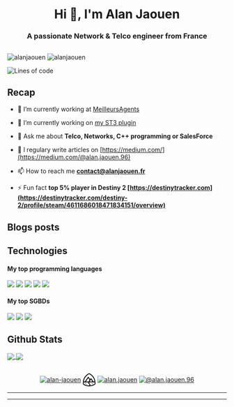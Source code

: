 <h1 align="center">Hi 👋, I'm Alan Jaouen</h1>
<h3 align="center">A passionate Network & Telco engineer from France</h3>

##
<p align="left">
  <img src="https://komarev.com/ghpvc/?username=alanjaouen" alt="alanjaouen" />
  <img src="https://badges.pufler.dev/years/puf17640" alt="alanjaouen" />
  
  <!--START_SECTION:waka-->
![Lines of code](https://img.shields.io/badge/From%20Hello%20World%20I%27ve%20Written-90341%20lines%20of%20code-blue)


<!--END_SECTION:waka-->

</p>

##

## Recap

- 🏢 I’m currently working at [MeilleursAgents](https://www.meilleursagents.com/)

- 🔭 I’m currently working on [my ST3 plugin](https://packagecontrol.io/packages/Gitmoji)

- 💬 Ask me about **Telco, Networks, C++ programming or SalesForce**

- 📝 I regulary write articles on [https://medium.com/](https://medium.com/@alan.jaouen.96)

- 📫 How to reach me **contact@alanjaouen.fr**

<!-- - 👨‍💻 All of my projects are available at [alanjaouen.fr](https://www.alanjaouen.fr/portfolio) -->

- ⚡ Fun fact **top 5% player in Destiny 2 [https://destinytracker.com](https://destinytracker.com/destiny-2/profile/steam/4611686018471834151/overview)**

## Blogs posts
<!-- BLOG-POST-LIST:START -->
<!-- BLOG-POST-LIST:END -->

## Technologies

#### My top programming languages
<p align="left">
    
  
  

  <img src="https://img.shields.io/badge/C%2B%2B-00599C?style=for-the-badge&logo=C%2B%2B&logoColor=white" />
  <img src="https://img.shields.io/badge/Python-3776AB?style=for-the-badge&logo=Python&logoColor=white" />
  <img src="https://img.shields.io/badge/Salesforce-00A1E0?style=for-the-badge&logo=Salesforce&logoColor=white" />
  <img src="https://img.shields.io/badge/PHP-777BB4?style=for-the-badge&logo=php&logoColor=white"/>
  <img src="https://img.shields.io/badge/JavaScript-F7DF1E?style=for-the-badge&logo=javascript&logoColor=black"/>
</p>

#### My top SGBDs
<p align="left">
  <img src="https://img.shields.io/badge/PostgreSQL-336791?style=for-the-badge&logo=PostgreSQL&logoColor=white"/>
  <img src="https://img.shields.io/badge/MySQL-4479A1?style=for-the-badge&logo=MySQL&logoColor=white"/>
  <img src="https://img.shields.io/badge/MongoDB-47A248?style=for-the-badge&logo=MongoDB&logoColor=white"/>
</p>

## Github Stats

<a href="https://github.com/alanjaouen">
  <img align="center" src="https://github-readme-stats.vercel.app/api?username=alanjaouen&show_icons=true&hide_border=true&count_private=true&theme=graywhite&include_all_commits=true"/>
</a>
<a href="https://github.com/alanjaouen">
  <img align="center" src="https://github-readme-stats.vercel.app/api/top-langs/?username=alanjaouen&count_private=true&hide_border=true&theme=graywhite&layout=compact" />
</a>
<br>

##

<p align="center">
  <a href="https://linkedin.com/in/alan-jaouen" target="blank"><img align="center" src="https://cdn.jsdelivr.net/npm/simple-icons@3.0.1/icons/linkedin.svg" alt="alan-jaouen" height="30" width="30" /></a>
  <a href="https://trailblazer.me/id?uid=ajaouen" target="blank"><img align="center" src="https://github.com/alanJaouen/alanJaouen/blob/master/img/trailhead.svg" alt="ajaouen" height="30" width="30" /></a>
  <a href="https://instagram.com/alan.jaouen" target="blank"><img align="center" src="https://cdn.jsdelivr.net/npm/simple-icons@3.0.1/icons/instagram.svg" alt="alan.jaouen" height="30" width="30" /></a>
  <a href="https://medium.com/@alan.jaouen.96" target="blank"><img align="center" src="https://cdn.jsdelivr.net/npm/simple-icons@3.0.1/icons/medium.svg" alt="@alan.jaouen.96" height="30" width="30" /></a>
</p>

---
<!--START_SECTION:waka-->
<!--END_SECTION:waka-->

---
<!--START_SECTION:trailhead-->
<!--END_SECTION:trailhead-->